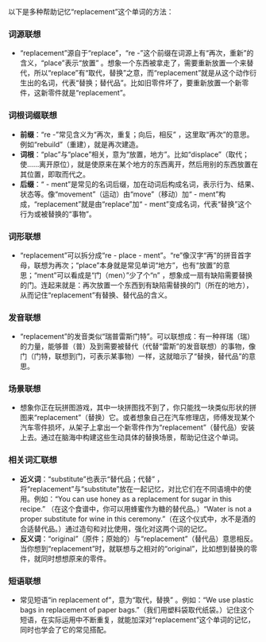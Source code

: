 以下是多种帮助记忆“replacement”这个单词的方法：

### 词源联想
 - “replacement”源自于“replace”，“re -”这个前缀在词源上有“再次，重新”的含义，“place”表示“放置” 。想象一个东西被拿走了，需要重新放置一个来替代，所以“replace”有“取代，替换”之意，而“replacement”就是从这个动作衍生出的名词，代表“替换；替代品”。比如旧零件坏了，要重新放置一个新零件，这新零件就是“replacement”。

### 词根词缀联想
 - **前缀**：“re -”常见含义为“再次，重复；向后，相反” ，这里取“再次”的意思。例如“rebuild”（重建），就是再次建造。
 - **词根**：“plac”与“place”相关，意为“放置，地方”。比如“displace”（取代；使……离开原位），就是使原来在某个地方的东西离开，然后用别的东西放置在其位置，即取而代之。
 - **后缀**：“ - ment”是常见的名词后缀，加在动词后构成名词，表示行为、结果、状态等。像“movement”（运动）由“move”（移动）加“ - ment”构成，“replacement”就是由“replace”加“ - ment”变成名词，代表“替换”这个行为或被替换的“事物”。

### 词形联想
 - “replacement”可以拆分成“re - place - ment”。“re”像汉字“再”的拼音首字母，联想为再次；“place”本身就是常见单词“地方”，也有“放置”的意思；“ment”可以看成是“门（men）”少了个“n” ，想象成一扇有缺陷需要替换的门。连起来就是：再次放置一个东西到有缺陷需替换的门（所在的地方），从而记住“replacement”有替换、替代品的含义。

### 发音联想
 - “replacement”的发音类似“瑞普雷斯门特”。可以联想成：有一种祥瑞（瑞）的力量，能够普（普）及到需要被替代（代替“雷斯”的发音联想）的事物，像门（门特，联想到门，可表示某事物）一样，这就暗示了“替换，替代品”的意思。

### 场景联想
 - 想象你正在玩拼图游戏，其中一块拼图找不到了，你只能找一块类似形状的拼图来“replacement”（替换）它。或者想象自己在汽车修理店，师傅发现某个汽车零件损坏，从架子上拿出一个新零件作为“replacement”（替代品）安装上去。通过在脑海中构建这些生动具体的替换场景，帮助记住这个单词。

### 相关词汇联想
 - **近义词**：“substitute”也表示“替代品；代替” ，将“replacement”与“substitute”放在一起记忆，对比它们在不同语境中的使用。例如：“You can use honey as a replacement for sugar in this recipe.” （在这个食谱中，你可以用蜂蜜作为糖的替代品。）“Water is not a proper substitute for wine in this ceremony.”（在这个仪式中，水不是酒的合适替代品。）通过造句和对比使用，强化对这两个词的记忆。
 - **反义词**：“original”（原件；原始的）与“replacement”（替代品）意思相反。当你想到“replacement”时，就联想与之相对的“original”，比如想到替换的零件，就同时想想原来的零件。

### 短语联想
 - 常见短语“in replacement of”，意为“取代，替换” 。例如：“We use plastic bags in replacement of paper bags.”（我们用塑料袋取代纸袋。）记住这个短语，在实际运用中不断重复，就能加深对“replacement”这个单词的记忆，同时也学会了它的常见搭配。 